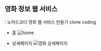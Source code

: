 <h2>영화 정보 웹 서비스</h2>
: 노마드코더 영화 웹 서비스 만들기 clone coding


* 홈
![home](https://user-images.githubusercontent.com/103042868/192080144-73a50065-da2d-49dd-b963-a993e88fef58.png)

* 상세페이지
![영화 상세페이지](https://user-images.githubusercontent.com/103042868/192080169-f39f0294-5f00-4385-8bfd-bf2b45b70119.png)
